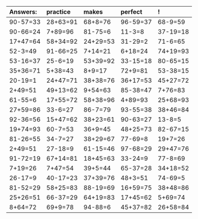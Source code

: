 | Answers: | practice | makes | perfect | ! |
| :--- | :--- | :--- | :--- | :--- |
| 90-57=33 | 28+63=91 | 68+8=76 | 96-59=37 | 68-9=59 | 
| 90-66=24 | 7+89=96 | 81-75=6 | 11-3=8 | 37-19=18 | 
| 17+47=64 | 58+34=92 | 24+29=53 | 31-29=2 | 71-6=65 | 
| 52-3=49 | 91-66=25 | 7+14=21 | 6+18=24 | 74+19=93 | 
| 53-16=37 | 25-6=19 | 53+39=92 | 33-15=18 | 80-65=15 | 
| 35+36=71 | 5+38=43 | 8+9=17 | 72+9=81 | 53-38=15 | 
| 20-19=1 | 24+47=71 | 38+38=76 | 36+17=53 | 45+27=72 | 
| 2+49=51 | 49+13=62 | 9+54=63 | 85-38=47 | 7+76=83 | 
| 61-55=6 | 17+55=72 | 58+38=96 | 4+89=93 | 25+68=93 | 
| 27+59=86 | 33-6=27 | 86-7=79 | 93-55=38 | 38+46=84 | 
| 92-36=56 | 15+47=62 | 38+23=61 | 90-63=27 | 13-8=5 | 
| 19+74=93 | 60-7=53 | 36+9=45 | 48+25=73 | 82-67=15 | 
| 81-26=55 | 34-7=27 | 38+29=67 | 77-69=8 | 19+7=26 | 
| 2+49=51 | 27-18=9 | 61-15=46 | 97-68=29 | 29+47=76 | 
| 91-72=19 | 67+14=81 | 18+45=63 | 33-24=9 | 77-8=69 | 
| 7+19=26 | 7+47=54 | 39+5=44 | 65-37=28 | 34+18=52 | 
| 26-17=9 | 40-17=23 | 37+39=76 | 48+3=51 | 74-69=5 | 
| 81-52=29 | 58+25=83 | 88-19=69 | 16+59=75 | 38+48=86 | 
| 25+26=51 | 66-37=29 | 64+19=83 | 17+45=62 | 5+69=74 | 
| 8+64=72 | 69+9=78 | 94-88=6 | 45+37=82 | 26+58=84 | 
